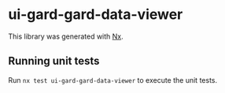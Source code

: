 # ui-gard-gard-data-viewer

This library was generated with [Nx](https://nx.dev).

## Running unit tests

Run `nx test ui-gard-gard-data-viewer` to execute the unit tests.
